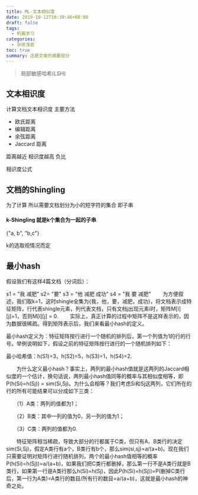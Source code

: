 ```yaml
---
title: ML-文本相似度
date: 2019-10-12T10:39:46+08:00
draft: false
tags:
  - 机器学习
categories:
  - 杂技浅尝
toc: true
summary: 这是文章的摘要部分
---
```

>  局部敏感哈希(LSH)




<!--more-->
## 文本相识度
计算文档文本相识度 主要方法
- 欧氏距离
- 编辑距离
- 余弦距离
- Jaccard 距离

距离越近 相识度越高  负比

相识度公式

## 文档的Shingling

为了计算  所以需要文档划分为小的短字符的集合 即子串 

#### k-Shingling 就是k个集合为一起的子串

{"a, b", "b,c"} 

k的选取视情况而定
## 最小hash
假设我们有这样4篇文档（分词后）：

s1 = "我 减肥"
s2= "要"
s3 = "他 减肥 成功"
s4 = "我 要 减肥"
　　为方便叙述，我们取k=1，这时shingle全集为{我，他，要，减肥，成功}，将文档表示成特征矩阵，行代表shingle元素，列代表文档，只有文档j出现元素i时，矩阵M[i][j]=1，否则M[i][j] = 0.
　　实际上，真正计算的过程中矩阵不是这样表示的，因为数据很稀疏。得到矩阵表示后，我们来看最小hash的定义。



最小hash定义为：特征矩阵按行进行一个随机的排列后，第一个列值为1的行的行号。举例说明如下，假设之前的特征矩阵按行进行的一个随机排列如下：

最小哈希值：h(S1)=3，h(S2)=5，h(S3)=1，h(S4)=2.

　　为什么定义最小hash？事实上，两列的最小hash值就是这两列的Jaccard相似度的一个估计，换句话说，两列最小hash值同等的概率与其相似度相等，即P(h(Si)=h(Sj)) = sim(Si,Sj)。为什么会相等？我们考虑Si和Sj这两列，它们所在的行的所有可能结果可以分成如下三类：

　　（1）A类：两列的值都为1；

　　（2）B类：其中一列的值为0，另一列的值为1；

　　（3）C类：两列的值都为0.

　　特征矩阵相当稀疏，导致大部分的行都属于C类，但只有A、B类行的决定sim(Si,Sj)，假定A类行有a个，B类行有b个，那么sim(si,sj)=a/(a+b)。现在我们只需要证明对矩阵行进行随机排列，两个的最小hash值相等的概率P(h(Si)=h(Sj))=a/(a+b)，如果我们把C类行都删掉，那么第一行不是A类行就是B类行，如果第一行是A类行那么h(Si)=h(Sj)，因此P(h(Si)=h(Sj))=P(删掉C类行后，第一行为A类)=A类行的数目/所有行的数目=a/(a+b)，这就是最小hash的神奇之处。
  
  

  [1]: https://www.github.com/yunpiao/md/raw/img/1489672370555.jpg "1489672370555.jpg"
  [2]: https://www.github.com/yunpiao/md/raw/img/1489672846511.jpg "1489672846511.jpg"
  [3]: https://www.github.com/yunpiao/md/raw/img/1489673031988.jpg "1489673031988.jpg"
